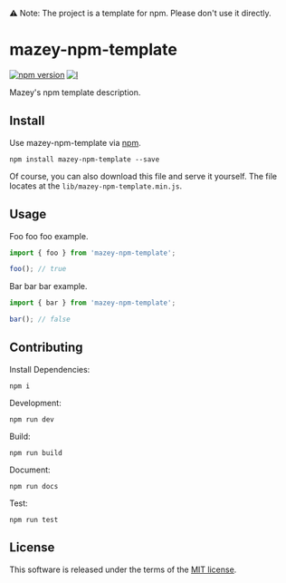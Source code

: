 ⚠️ Note: The project is a template for npm. Please don't use it directly.

# mazey-npm-template

[![npm version][npm-image]][npm-url]
[![l][l-image]][l-url]

[npm-image]: https://img.shields.io/npm/v/mazey-npm-template
[npm-url]: https://npmjs.org/package/mazey-npm-template
[l-image]: https://img.shields.io/npm/l/mazey-npm-template
[l-url]: https://github.com/mazeyqian/mazey-npm-template

Mazey's npm template description.

## Install

Use mazey-npm-template via [npm](https://www.npmjs.com/package/mazey-npm-template).

```shell
npm install mazey-npm-template --save
```

Of course, you can also download this file and serve it yourself. The file locates at the `lib/mazey-npm-template.min.js`.

## Usage

Foo foo foo example.

```javascript
import { foo } from 'mazey-npm-template';

foo(); // true
```

Bar bar bar example.

```javascript
import { bar } from 'mazey-npm-template';

bar(); // false
```

## Contributing

Install Dependencies:

```shell
npm i
```

Development:

```shell
npm run dev
```

Build:

```shell
npm run build
```

Document:

```shell
npm run docs
```

Test:

```shell
npm run test
```

## License

This software is released under the terms of the [MIT license](https://github.com/mazeyqian/mazey-npm-template/blob/main/LICENSE).
